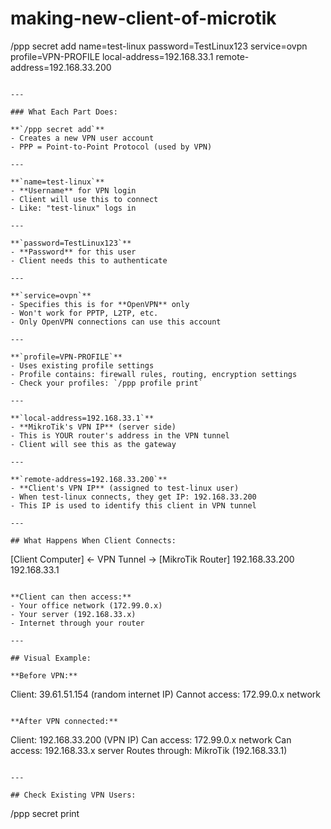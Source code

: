 # making-new-client-of-microtik

/ppp secret add name=test-linux password=TestLinux123 service=ovpn profile=VPN-PROFILE local-address=192.168.33.1 remote-address=192.168.33.200
```

---

### What Each Part Does:

**`/ppp secret add`**
- Creates a new VPN user account
- PPP = Point-to-Point Protocol (used by VPN)

---

**`name=test-linux`**
- **Username** for VPN login
- Client will use this to connect
- Like: "test-linux" logs in

---

**`password=TestLinux123`**
- **Password** for this user
- Client needs this to authenticate

---

**`service=ovpn`**
- Specifies this is for **OpenVPN** only
- Won't work for PPTP, L2TP, etc.
- Only OpenVPN connections can use this account

---

**`profile=VPN-PROFILE`**
- Uses existing profile settings
- Profile contains: firewall rules, routing, encryption settings
- Check your profiles: `/ppp profile print`

---

**`local-address=192.168.33.1`**
- **MikroTik's VPN IP** (server side)
- This is YOUR router's address in the VPN tunnel
- Client will see this as the gateway

---

**`remote-address=192.168.33.200`**
- **Client's VPN IP** (assigned to test-linux user)
- When test-linux connects, they get IP: 192.168.33.200
- This IP is used to identify this client in VPN tunnel

---

## What Happens When Client Connects:
```
[Client Computer] ← VPN Tunnel → [MikroTik Router]
   192.168.33.200                    192.168.33.1
```

**Client can then access:**
- Your office network (172.99.0.x)
- Your server (192.168.33.x)
- Internet through your router

---

## Visual Example:

**Before VPN:**
```
Client: 39.61.51.154 (random internet IP)
Cannot access: 172.99.0.x network
```

**After VPN connected:**
```
Client: 192.168.33.200 (VPN IP)
Can access: 172.99.0.x network
Can access: 192.168.33.x server
Routes through: MikroTik (192.168.33.1)
```

---

## Check Existing VPN Users:
```
/ppp secret print
